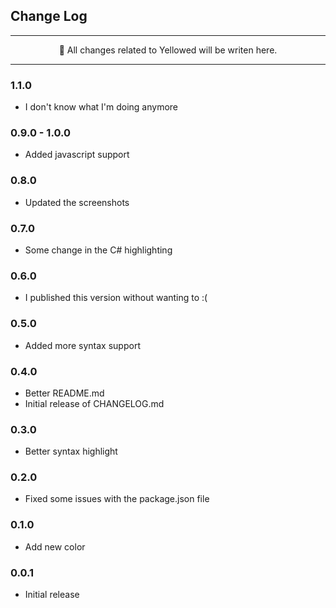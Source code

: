 ## Change Log

---

<p align="center">📃 All changes related to Yellowed will be writen here.</p>

---

### 1.1.0

- I don't know what I'm doing anymore


### 0.9.0 - 1.0.0

- Added javascript support


### 0.8.0

- Updated the screenshots


### 0.7.0

- Some change in the C# highlighting


### 0.6.0

- I published this version without wanting to :(


### 0.5.0

- Added more syntax support


### 0.4.0

- Better README.md
- Initial release of CHANGELOG.md


### 0.3.0

- Better syntax highlight


### 0.2.0

- Fixed some issues with the package.json file


### 0.1.0

- Add new color


### 0.0.1

- Initial release

